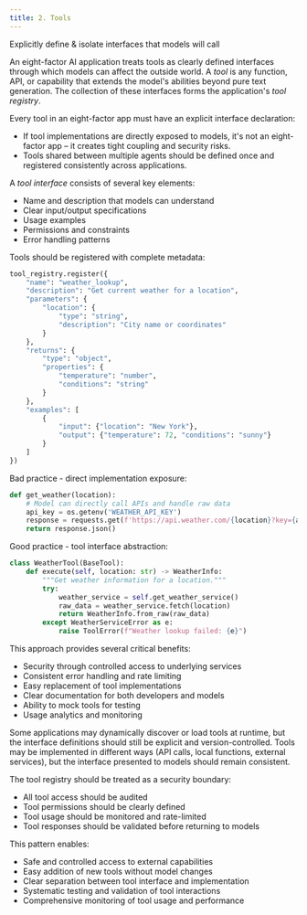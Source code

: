 ```yaml
---
title: 2. Tools
---
```


Explicitly define & isolate interfaces that models will call

An eight-factor AI application treats tools as clearly defined interfaces through which models can affect the outside world. A *tool* is any function, API, or capability that extends the model's abilities beyond pure text generation. The collection of these interfaces forms the application's *tool registry*.

Every tool in an eight-factor app must have an explicit interface declaration:
* If tool implementations are directly exposed to models, it's not an eight-factor app – it creates tight coupling and security risks.
* Tools shared between multiple agents should be defined once and registered consistently across applications.

A *tool interface* consists of several key elements:
* Name and description that models can understand
* Clear input/output specifications
* Usage examples
* Permissions and constraints
* Error handling patterns

Tools should be registered with complete metadata:
```python
tool_registry.register({
    "name": "weather_lookup",
    "description": "Get current weather for a location",
    "parameters": {
        "location": {
            "type": "string",
            "description": "City name or coordinates"
        }
    },
    "returns": {
        "type": "object",
        "properties": {
            "temperature": "number",
            "conditions": "string"
        }
    },
    "examples": [
        {
            "input": {"location": "New York"},
            "output": {"temperature": 72, "conditions": "sunny"}
        }
    ]
})
```

Bad practice - direct implementation exposure:
```python
def get_weather(location):
    # Model can directly call APIs and handle raw data
    api_key = os.getenv('WEATHER_API_KEY')
    response = requests.get(f'https://api.weather.com/{location}?key={api_key}')
    return response.json()
```

Good practice - tool interface abstraction:
```python
class WeatherTool(BaseTool):
    def execute(self, location: str) -> WeatherInfo:
        """Get weather information for a location."""
        try:
            weather_service = self.get_weather_service()
            raw_data = weather_service.fetch(location)
            return WeatherInfo.from_raw(raw_data)
        except WeatherServiceError as e:
            raise ToolError(f"Weather lookup failed: {e}")
```

This approach provides several critical benefits:
* Security through controlled access to underlying services
* Consistent error handling and rate limiting
* Easy replacement of tool implementations
* Clear documentation for both developers and models
* Ability to mock tools for testing
* Usage analytics and monitoring

Some applications may dynamically discover or load tools at runtime, but the interface definitions should still be explicit and version-controlled. Tools may be implemented in different ways (API calls, local functions, external services), but the interface presented to models should remain consistent.

The tool registry should be treated as a security boundary:
* All tool access should be audited
* Tool permissions should be clearly defined
* Tool usage should be monitored and rate-limited
* Tool responses should be validated before returning to models

This pattern enables:
* Safe and controlled access to external capabilities
* Easy addition of new tools without model changes
* Clear separation between tool interface and implementation
* Systematic testing and validation of tool interactions
* Comprehensive monitoring of tool usage and performance

